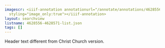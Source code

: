 ```yaml
---
imagescr: <iiif-annotation annotationurl="/annotate/annotations/4628556-4628571-002.json"
  styling="image_only:true"></iiif-annotation>
layout: searchview
listname: 4628556-4628571-list.json
tags: []
---
```

Header text different from Christ Church version.